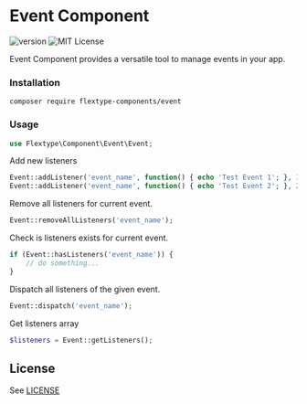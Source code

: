 # Event Component
![version](https://img.shields.io/badge/version-1.0.4-brightgreen.svg?style=flat-square)
![MIT License](https://img.shields.io/badge/license-MIT-blue.svg?style=flat-square)

Event Component provides a versatile tool to manage events in your app.

### Installation

```
composer require flextype-components/event
```

### Usage

```php
use Flextype\Component\Event\Event;
```

Add new listeners
```php
Event::addListener('event_name', function() { echo 'Test Event 1'; }, 1);
Event::addListener('event_name', function() { echo 'Test Event 2'; }, 2);
```

Remove all listeners for current event.
```php
Event::removeAllListeners('event_name');
```

Check is listeners exists for current event.
```php
if (Event::hasListeners('event_name')) {
    // do something...
}
```

Dispatch all listeners of the given event.
```php
Event::dispatch('event_name');
```

Get listeners array
```php
$listeners = Event::getListeners();
```

## License
See [LICENSE](https://github.com/flextype-components/event/blob/master/LICENSE)
